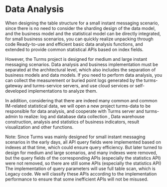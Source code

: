 # Data Analysis

When designing the table structure for a small instant messaging scenario, since there is no need to consider the sharding design of the data model, and the business model and the statistical model can be directly integrated, for small business scenarios, you can quickly realize unpacking through code Ready-to-use and efficient basic data analysis functions, and extended to provide common statistical APIs based on index fields.

However, the Turms project is designed for medium and large instant messaging scenarios. Data analysis and business implementation must be separated at the architectural level, which also includes the separation of business models and data models. If you need to perform data analysis, you can collect the measurement or buried point logs generated by the turms-gateway and turms-service servers, and use cloud services or self-developed implementations to analyze them.

In addition, considering that there are indeed many common and common IM-related statistical data, we will open a new project turms-data to be responsible for data analysis, and cooperate with Turms server and turms-admin to realize: log and database data collection , Data warehouse construction, analysis and statistics of business indicators, result visualization and other functions.

Note: Since Turms was mainly designed for small instant messaging scenarios in the early days, all API query fields were implemented based on indexes at that time, which could ensure query efficiency. But later turned to design for medium and large scenarios, and many indexes were removed, but the query fields of the corresponding APIs (especially the statistics API) were not removed, so there are still some APIs (especially the statistics API) The implementation of query parameters will use full table scan, which is Legacy code. We will classify these APIs according to the implementation performance to ensure that some inefficient APIs will not be misused.